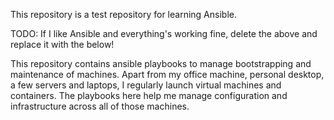 This repository is a test repository for learning Ansible.

TODO: If I like Ansible and everything's working fine, delete the above and replace it with the
below!

This repository contains ansible playbooks to manage bootstrapping and maintenance of machines.
Apart from my office machine, personal desktop, a few servers and laptops, I regularly launch
virtual machines and containers. The playbooks here help me manage configuration and infrastructure
across all of those machines.
